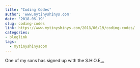 ```yaml
---
title: "Coding Codes"
author: 'www.mytinyshinys.com'
date: '2018-06-19'
slug: coding-codes
link: https://www.mytinyshinys.com/2018/06/19/coding-codes/
categories:
- bloglink
tags:
  - mytinyshinyscom
---
```


One of my sons has signed up with the S.H.O.E[... <i class="fas fa-external-link-alt"></i>](https://www.mytinyshinys.com/2018/06/19/coding-codes/)

